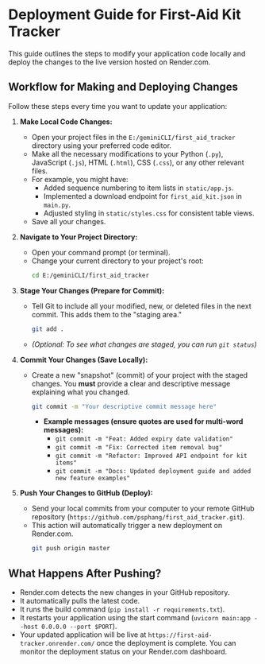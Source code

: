 # Deployment Guide for First-Aid Kit Tracker

This guide outlines the steps to modify your application code locally and deploy the changes to the live version hosted on Render.com.

## Workflow for Making and Deploying Changes

Follow these steps every time you want to update your application:

1.  **Make Local Code Changes:**
    *   Open your project files in the `E:/geminiCLI/first_aid_tracker` directory using your preferred code editor.
    *   Make all the necessary modifications to your Python (`.py`), JavaScript (`.js`), HTML (`.html`), CSS (`.css`), or any other relevant files.
    *   For example, you might have:
        *   Added sequence numbering to item lists in `static/app.js`.
        *   Implemented a download endpoint for `first_aid_kit.json` in `main.py`.
        *   Adjusted styling in `static/styles.css` for consistent table views.
    *   Save all your changes.

2.  **Navigate to Your Project Directory:**
    *   Open your command prompt (or terminal).
    *   Change your current directory to your project's root:
        ```bash
        cd E:/geminiCLI/first_aid_tracker
        ```

3.  **Stage Your Changes (Prepare for Commit):**
    *   Tell Git to include all your modified, new, or deleted files in the next commit. This adds them to the "staging area."
        ```bash
        git add .
        ```
    *   *(Optional: To see what changes are staged, you can run `git status`)*

4.  **Commit Your Changes (Save Locally):**
    *   Create a new "snapshot" (commit) of your project with the staged changes. You **must** provide a clear and descriptive message explaining what you changed.
        ```bash
        git commit -m "Your descriptive commit message here"
        ```
        *   **Example messages (ensure quotes are used for multi-word messages):**
            *   `git commit -m "Feat: Added expiry date validation"`
            *   `git commit -m "Fix: Corrected item removal bug"`
            *   `git commit -m "Refactor: Improved API endpoint for kit items"`
            *   `git commit -m "Docs: Updated deployment guide and added new feature examples"`

5.  **Push Your Changes to GitHub (Deploy):**
    *   Send your local commits from your computer to your remote GitHub repository (`https://github.com/psphang/first_aid_tracker.git`).
    *   This action will automatically trigger a new deployment on Render.com.
        ```bash
        git push origin master
        ```

## What Happens After Pushing?

*   Render.com detects the new changes in your GitHub repository.
*   It automatically pulls the latest code.
*   It runs the build command (`pip install -r requirements.txt`).
*   It restarts your application using the start command (`uvicorn main:app --host 0.0.0.0 --port $PORT`).
*   Your updated application will be live at `https://first-aid-tracker.onrender.com/` once the deployment is complete. You can monitor the deployment status on your Render.com dashboard.
